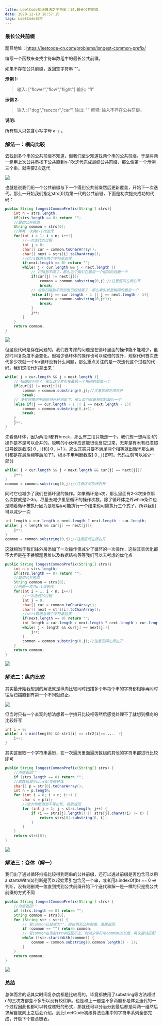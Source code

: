 ```yaml
---
title: LeetCode初级算法之字符串：14.最长公共前缀
date: 2020-12-10 18:57:15
tags: LeetCode日常
---
```


### 最长公共前缀

题目地址：https://leetcode-cn.com/problems/longest-common-prefix/

编写一个函数来查找字符串数组中的最长公共前缀。<!--more-->

如果不存在公共前缀，返回空字符串 ""。

**示例 1:**

> 输入: ["flower","flow","flight"]
> 输出: "fl"

**示例 2:**

> 输入: ["dog","racecar","car"]
> 输出: ""
> 解释: 输入不存在公共前缀。

**说明:**

所有输入只包含小写字母 a-z 。

### 解法一：横向比较

去找到多个串的公共前缀不知道，但我们至少知道找两个串的公共前缀。于是两两一组用上次公共串找下公共直到n-1次迭代完成最终公共前缀，那么像第一个示例三个串，就需要2次迭代

![](https://gitee.com/Jasper-zh/blogImage/raw/master/%E6%9C%80%E9%95%BF%E5%85%AC%E5%85%B1%E5%89%8D%E7%BC%80/1.png)

也就是说我们用一个公共前缀与下一个得到公共前缀然后更新覆盖，开始下一次迭代。那么一开始我们指定strs[0]为第一代的公共前缀，下面是初次提交成功的代码：

```java
public String longestCommonPrefix(String[] strs){
    int n = strs.length;
    if(strs.length == 0) return "";
    //最初公共前缀
    String common = strs[0];
    //两两一次共n-1次迭代
    for(int i = 1; i < n; i++){
        //一次迭代的过程
        int j = 0;
        char[] cur = common.toCharArray();
        char[] next = strs[i].toCharArray();
        //strs数组与两个字符串边界
        if(next.length == 0) return "";
        while( j < cur.length && j < next.length ){
            // 扫描到不同了，那么这个索引在最后一个相同的后面一个
            if(cur[j] != next[j]){
                common = common.substring(0,j);//注意区间左闭右开
                break;
            // 没有扫描到不同但但已经结尾了，那么索引就是相同的最后一个
            }else if(j == cur.length - 1 || j == next.length - 1){
                common = common.substring(0,j+1);
                break;
            }
            j++;
        }
    }
    return common;
}
```

![](https://gitee.com/Jasper-zh/blogImage/raw/master/%E6%9C%80%E9%95%BF%E5%85%AC%E5%85%B1%E5%89%8D%E7%BC%80/2.png)

但这段代码是存在问题的，我们要考虑的问题是在循环里面的操作能不能减少，虽然时间复杂度不会变化。但减少循环体的操作也可以成倍的提升，观察代码首次迭代多少次就一个for循环没有什么问题，那么重点关注的是一次迭代这个过程的代码。我们这段代码拿出来：

```java
while( j < cur.length && j < next.length ){
    // 扫描到不同了，那么这个索引在最后一个相同的后面一个
    if(cur[j] != next[j]){
        common = common.substring(0,j);//注意区间左闭右开
        break;
    // 没有扫描到不同但但已经结尾了，那么索引就是相同的最后一个
    }else if(j == cur.length - 1 || i == next.length - 1){
        common = common.substring(0,i+1);
        break;
    }
    j++;
}
```

先看循环体，因为两段if都有break，那么有三段只能走一个。我们想一想两段if的操作是不是可以合并的。聪明的小伙伴应该能很快反应过来，无非是有木有扫描超过导致是截取[ 0 , j )和[ 0 , j+1 )，那么其实只要不满足两个相等就出循环那么索引都是在最后相等后加了1，根本不用判断截取[ 0 , j )即可。代码立刻可以减少一部分

```java
while( j < cur.length && j < next.length && cur[j] == next[j]){
    j++;
}
common = common.substring(0,j);//注意区间左闭右开
```

同时它也减少了我们在循环里的操作。如果循环是n次，那么里面有2-3次操作那么次数就是2-3n，尽量去减少里层循环的操作次数。除了循环体之外while条件也是随着循环被执行因为是`短路与`可能执行一个结束也可能执行三个式子，所以我们可以减少一次

```java
int length = cur.length > next.length ? next.length : cur.length;
while( j < length && cur[j] == next[j]){
    j++;
}
common = common.substring(0,j);//注意区间左闭右开
```

这就相当于我们往外层添加了一次操作但减少了循环的一次操作，这些其实优化都不大但是在不换解题思维以及数据结构等等我们可以去考虑的优化点

```java
public String longestCommonPrefix(String[] strs){
    int n = strs.length;
    if(strs.length == 0) return "";
    //最初公共前缀
    String common = strs[0];
    //两两一次共n-1次迭代
    for(int i = 1; i < n; i++){
        //一次迭代的过程
        int j = 0;
        char[] cur = common.toCharArray();
        char[] next = strs[i].toCharArray();
        //strs数组与两个字符串边界
        if(next.length == 0) return "";
        int length = cur.length > next.length ? next.length : cur.length;
        while( j < length && cur[j] == next[j]){
            j++;
        }
        common = common.substring(0,j);//注意区间左闭右开
    }
    return common;
}
```

![](https://gitee.com/Jasper-zh/blogImage/raw/master/%E6%9C%80%E9%95%BF%E5%85%AC%E5%85%B1%E5%89%8D%E7%BC%80/3.png)

### 解法二：纵向比较

其实最开始我想到的解法就是纵向比较同时扫描多个串每个串的字符都相等再同时往后扫描直到有第一个不同就终止。

![](https://gitee.com/Jasper-zh/blogImage/raw/master/%E6%9C%80%E9%95%BF%E5%85%AC%E5%85%B1%E5%89%8D%E7%BC%80/1.gif)

但当时只有一个直观的想法想着一字排开比较相等然后感觉处理不了就想到横向的比较好写

```java
int i = 0;
while( i < min(length) && str1[i] == str2[i]==..... ){
    i++;
}
```

其实这里取一个字符串遍历，在一次遍历里面遍历数组的其他的字符串都进行比较即可

```java
public String longestCommonPrefix(String[] strs) {
    //为空返回""
    if (strs.length == 0) return "";
    //取数组减少charAt在循环体
    char[] p = str[0].toCharArray();
    int n = p.length;
    for (int i = 0; i < n; i++) {
        char c = p[i];
        //依次判断直到不等出现，截取返回
        for (int j = 1; j < strs.length; j++) {
            if (i == strs[j].length() || strs[j].charAt(i) != c) {
                return strs[0].substring(0, i);
            }
        }
    }
    return strs[0];
}
```

![](https://gitee.com/Jasper-zh/blogImage/raw/master/%E6%9C%80%E9%95%BF%E5%85%AC%E5%85%B1%E5%89%8D%E7%BC%80/4.png)

### 解法三：变体（解一）

我们出了通过循环扫描比较得到两串的公共前缀，还可以通过前缀是否包含可以用a.startsWith(b)判断是否以起始索引包含另一个串，或者用a.indexOf(b) == 0 来判断，没有则删减一位直到找到公共前缀开始下个迭代和解一是一样的只是找公共前缀的方式不同

```java
public String longestCommonPrefix(String[] strs) {
    //为空返回""
    if (strs.length == 0) return "";
    String common = strs[0];
    for (String str : strs) {
        // 若common已经减为""，则说明无公共前缀，直接返回
        if (common == "") return common;
        // 若common在当前str中匹配不上，则减少字符串common的长度，再次尝试匹配
        while (!str.startsWith(common)) {
            common = common.substring(0,common.length() - 1);
        }
    }
    return common;
}
```

![](https://gitee.com/Jasper-zh/blogImage/raw/master/%E6%9C%80%E9%95%BF%E5%85%AC%E5%85%B1%E5%89%8D%E7%BC%80/5.png)

### 总结

总体而言的话其实时间复杂度都是比较高的，毕竟都使用了substring等方法超过n的三次方都差不多所以没有较优解。也是和上一题差不多两题都是体会迭代的一个过程因此也都可以转成递归的形式，那就还可以分治分到最后都是两两一组然后求解自底向上之后会介绍，到此LeetCode初级算法合集中的字符串系列全部完成，开启下个篇章链表。